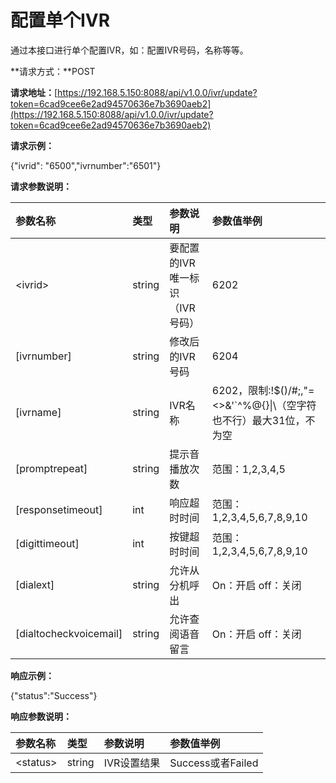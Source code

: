 # 配置单个IVR

通过本接口进行单个配置IVR，如：配置IVR号码，名称等等。

**请求方式：**POST

**请求地址：**[https://192.168.5.150:8088/api/v1.0.0/ivr/update?token=6cad9cee6e2ad94570636e7b3690aeb2](https://192.168.5.150:8088/api/v1.0.0/ivr/update?token=6cad9cee6e2ad94570636e7b3690aeb2)

**请求示例：**

{"ivrid": "6500","ivrnumber":"6501"}

**请求参数说明：**

| 参数名称 | 类型 | 参数说明 | 参数值举例 |
| :--- | :--- | :--- | :--- |
| &lt;ivrid&gt; | string | 要配置的IVR唯一标识（IVR号码） | 6202 |
| \[ivrnumber\] | string | 修改后的IVR号码 | 6204 |
| \[ivrname\] | string | IVR名称 | 6202，限制:!$\(\)\/\#;,\"=&lt;&gt;&'\`^%@{}\|\（空字符也不行）最大31位，不为空 |
| \[promptrepeat\] | string | 提示音播放次数 | 范围：1,2,3,4,5 |
| \[responsetimeout\] | int | 响应超时时间 | 范围：1,2,3,4,5,6,7,8,9,10 |
| \[digittimeout\] | int | 按键超时时间 | 范围：1,2,3,4,5,6,7,8,9,10 |
| \[dialext\] | string | 允许从分机呼出 | On：开启 off：关闭 |
| \[dialtocheckvoicemail\] | string | 允许查阅语音留言 | On：开启 off：关闭 |

**响应示例：**

{"status":"Success"}

**响应参数说明：**

| 参数名称 | 类型 | 参数说明 | 参数值举例 |
| :--- | :--- | :--- | :--- |
| &lt;status&gt; | string | IVR设置结果 | Success或者Failed |



